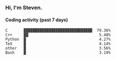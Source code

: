 ### Hi, I'm Steven.

#### Coding activity (past 7 days)
```
C       ▓▓▓▓▓▓▓▓▓▓▓▓▓▓▓▓▓▓▓▓▓▓▓▓▓▓▓▓▓▓  79.36%
C++     ▓▓                               5.48%
Python  ▓                                4.27%
TeX     ▓                                4.14%
other   ▓                                3.56%
Bash    ▓                                3.19%
```
